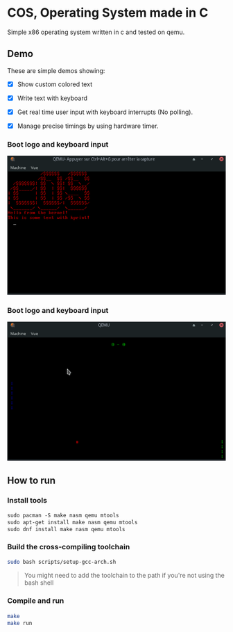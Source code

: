 # COS, Operating System made in C

Simple x86 operating system written in c and tested on qemu.

## Demo
These are simple demos showing:
- [x] Show custom colored text 
- [x] Write text with keyboard 
- [x] Get real time user input with keyboard interrupts (No polling).
- [x] Manage precise timings by using hardware timer. 


### Boot logo and keyboard input
![Docs/assets/demo_logo.gif](Docs/assets/demo_logo.gif)


### Boot logo and keyboard input
![Docs/assets/demo_logo.gif](Docs/assets/demo_pong.gif)

## How to run

### Install tools
```
sudo pacman -S make nasm qemu mtools
sudo apt-get install make nasm qemu mtools 
sudo dnf install make nasm qemu mtools
```

### Build the cross-compiling toolchain
```bash
sudo bash scripts/setup-gcc-arch.sh
```

> You might need to add the toolchain to the path if you're not using the bash shell

### Compile and run
```bash
make
make run
```